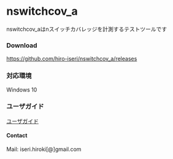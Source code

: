 # nswitchcov_a

nswitchcov_aはnスイッチカバレッジを計測するテストツールです

### Download

https://github.com/hiro-iseri/nswitchcov_a/releases

### 対応環境

Windows 10

### ユーザガイド

[ユーザガイド](docs/userguide_jp.md)

#### Contact

Mail: iseri.hiroki[@]gmail.com
